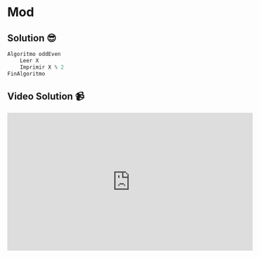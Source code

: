 # Mod

## Solution 😎

```python
Algoritmo oddEven
	Leer X
	Imprimir X % 2
FinAlgoritmo
```

## Video Solution 📹

<iframe width="560" height="315" src="https://www.youtube.com/embed/4X7nZIZutGc" title="YouTube video player" frameborder="0" allow="accelerometer; autoplay; clipboard-write; encrypted-media; gyroscope; picture-in-picture; web-share" allowfullscreen></iframe>
